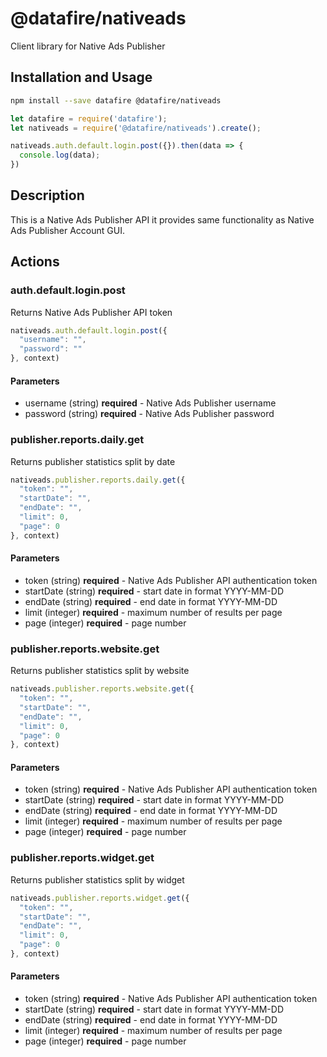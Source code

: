 # @datafire/nativeads

Client library for Native Ads Publisher

## Installation and Usage
```bash
npm install --save datafire @datafire/nativeads
```

```js
let datafire = require('datafire');
let nativeads = require('@datafire/nativeads').create();

nativeads.auth.default.login.post({}).then(data => {
  console.log(data);
})
```

## Description
This is a Native Ads Publisher API it provides same functionality as Native Ads Publisher Account GUI.


## Actions
### auth.default.login.post
Returns Native Ads Publisher API token


```js
nativeads.auth.default.login.post({
  "username": "",
  "password": ""
}, context)
```

#### Parameters
* username (string) **required** - Native Ads Publisher username
* password (string) **required** - Native Ads Publisher password

### publisher.reports.daily.get
Returns publisher statistics split by date


```js
nativeads.publisher.reports.daily.get({
  "token": "",
  "startDate": "",
  "endDate": "",
  "limit": 0,
  "page": 0
}, context)
```

#### Parameters
* token (string) **required** - Native Ads Publisher API authentication token
* startDate (string) **required** - start date in format YYYY-MM-DD
* endDate (string) **required** - end date in format YYYY-MM-DD
* limit (integer) **required** - maximum number of results per page
* page (integer) **required** - page number

### publisher.reports.website.get
Returns publisher statistics split by website


```js
nativeads.publisher.reports.website.get({
  "token": "",
  "startDate": "",
  "endDate": "",
  "limit": 0,
  "page": 0
}, context)
```

#### Parameters
* token (string) **required** - Native Ads Publisher API authentication token
* startDate (string) **required** - start date in format YYYY-MM-DD
* endDate (string) **required** - end date in format YYYY-MM-DD
* limit (integer) **required** - maximum number of results per page
* page (integer) **required** - page number

### publisher.reports.widget.get
Returns publisher statistics split by widget


```js
nativeads.publisher.reports.widget.get({
  "token": "",
  "startDate": "",
  "endDate": "",
  "limit": 0,
  "page": 0
}, context)
```

#### Parameters
* token (string) **required** - Native Ads Publisher API authentication token
* startDate (string) **required** - start date in format YYYY-MM-DD
* endDate (string) **required** - end date in format YYYY-MM-DD
* limit (integer) **required** - maximum number of results per page
* page (integer) **required** - page number


